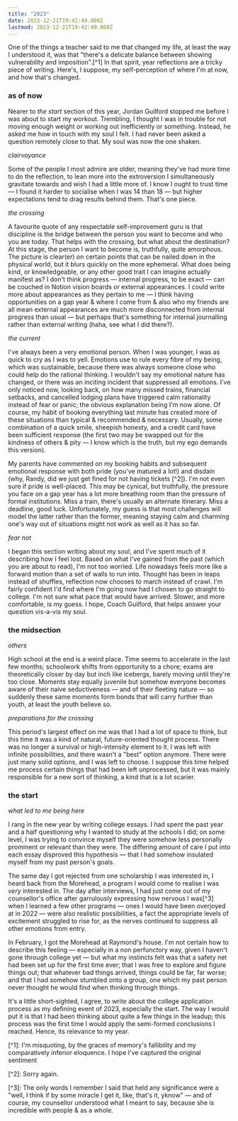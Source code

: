 ```yaml
---
title: "2023"
date: 2023-12-21T19:42:49.000Z
lastmod: 2023-12-21T19:42:49.000Z
---
```

One of the things a teacher said to me that changed my life, at least the way I understood it, was that "there's a delicate balance between showing vulnerability and imposition".\[^1] In that spirit, year reflections are a tricky piece of writing. Here's, I suppose, my self-perception of where I'm at now, and how that's changed.

### as of now

Nearer to *the start* section of this year, Jordan Guilford stopped me before I was about to start my workout. Trembling, I thought I was in trouble for not moving enough weight or working out inefficiently or something. Instead, he asked me how in touch with my soul I felt. I had never been asked a question remotely close to that. My soul was now the one shaken.

*clairvoyance*

Some of the people I most admire are older, meaning they've had more time to do the reflection, to lean more into the extroversion I simultaneously gravitate towards and wish I had a little more of. I know I ought to trust time — I found it harder to socialise when I was 14 than 18 — but higher expectations tend to drag results behind them. That's one piece.

*the crossing*

A favourite quote of any respectable self-improvement guru is that discipline is the bridge between the person you want to become and who you are today. That helps with the crossing, but what about the destination? At this stage, the person I want to become is, truthfully, quite amorphous. The picture is clear(er) on certain points that can be nailed down in the physical world, but it blurs quickly on the more ephemeral. What does being kind, or knowledgeable, or any other good trait I can imagine actually manifest as? I don't think progress — internal progress, to be exact — can be couched in Notion vision boards or external appearances. I could write more about appearances as they pertain to me — I think having opportunities on a gap year & where I come from & also who my friends are all mean external appearances are much more disconnected from internal progress than usual — but perhaps that's something for internal journalling rather than external writing (haha, see what I did there?).

*the current*

I've always been a very emotional person. When I was younger, I was as quick to cry as I was to yell. Emotions use to rule every fibre of my being, which was sustainable, because there was always someone close who could help do the rational thinking. I wouldn't say my emotional nature has changed, or there was an inciting incident that suppressed all emotions. I've only noticed now, looking back, on how many missed trains, financial setbacks, and cancelled lodging plans have triggered calm rationality instead of fear or panic; the obvious explanation being I'm now alone. Of course, my habit of booking everything last minute has created more of these situations than typical & recommended & necessary. Usually, some combination of a quick smile, sheepish honesty, and a credit card have been sufficient response (the first two may be swapped out for the kindness of others & pity — I know which is the truth, but my ego demands this version).

My parents have commented on my booking habits and subsequent emotional response with both pride (you've matured a lot!) and disdain (why, Randy, did we just get fined for not having tickets \[^2]). I'm not even sure if pride is well-placed. This may be cynical, but truthfully, the pressure you face on a gap year has a lot more breathing room than the pressure of formal institutions. Miss a train, there's usually an alternate itinerary. Miss a deadline, good luck. Unfortunately, my guess is that most challenges will model the latter rather than the former, meaning staying calm and charming one's way out of situations might not work as well as it has so far.

*fear not*

I began this section writing about my soul, and I've spent much of it describing how I feel lost. Based on what I've gained from the past (which you are about to read), I'm not too worried. Life nowadays feels more like a forward motion than a set of walls to run into. Thought has been in leaps instead of shuffles, reflection now chooses to march instead of crawl. I'm fairly confident I'd find where I'm going now had I chosen to go straight to college. I'm not sure what pace that would have arrived. Slower, and more comfortable, is my guess. I hope, Coach Guilford, that helps answer your question vis-a-vis my soul.

### the midsection

*others*

High school at the end is a weird place. Time seems to accelerate in the last few months; schoolwork shifts from opportunity to a chore; exams are theoretically closer by day but inch like icebergs, barely moving until they're too close. Moments stay equally juvenile but somehow everyone becomes aware of their naive seductiveness — and of their fleeting nature — so suddenly these same moments form bonds that will carry further than youth, at least the youth believe so.

*preparations for the crossing*

This period's largest effect on me was that I had a lot of space to think, but this time it was a kind of natural, future-oriented thought process. There was no longer a survival or high-intensity element to it. I was left with infinite possibilities, and there wasn't a "best" option anymore. There were just many solid options, and I was left to choose. I suppose this time helped me process certain things that had been left unprocessed, but it was mainly responsible for a new sort of thinking, a kind that is a lot scarier.

### the start

*what led to me being here*

I rang in the new year by writing college essays. I had spent the past year and a half questioning why I wanted to study at the schools I did; on some level, I was trying to convince myself they were somehow less personally prominent or relevant than they were. The differing amount of care I put into each essay disproved this hypothesis — that I had somehow insulated myself from my past person's goals.

The same day I got rejected from one scholarship I was interested in, I heard back from the Morehead, a program I would come to realise I was *very* interested in. The day after interviews, I had just come out of my counsellor's office after garrulously expressing how nervous I was\[^3] when I learned a few other programs — ones I would have been overjoyed at in 2022 — were also realistic possibilities, a fact the appropriate levels of excitement struggled to rise for, as the nerves continued to suppress all other emotions from entry.

In February, I got the Morehead at Raymond's house. I'm not certain how to describe this feeling — especially in a non perfunctory way, given I haven't gone through college yet — but what my instincts felt was that a safety net had been set up for the first time ever; that I was free to explore and figure things out; that whatever bad things arrived, things could be far, far worse; and that I had somehow stumbled onto a group, one which my past person never thought he would find when thinking through things.

It's a little short-sighted, I agree, to write about the college application process as my defining event of 2023, especially the start. The way I would put it is that I had been thinking about quite a few things in the leadup; this process was the first time I would apply the semi-formed conclusions I reached. Hence, its relevance to my year.

\[^1]: I'm misquoting, by the graces of memory's fallibility and my comparatively inferior eloquence. I hope I've captured the original sentiment

\[^2]: Sorry again.

\[^3]: The only words I remember I said that held any significance were a "well, I think if by some miracle I get it, like, that's it, yknow" — and of course, my counsellor understood what I meant to say, because she is incredible with people & as a whole.
